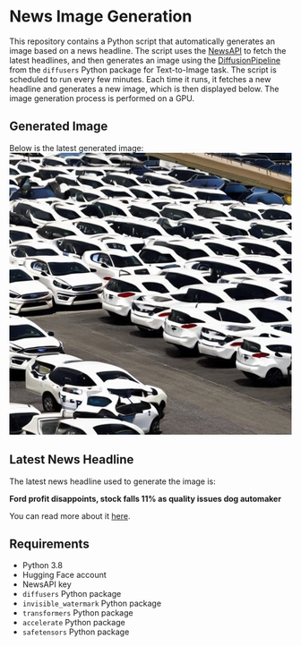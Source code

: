# News Image Generation
This repository contains a Python script that automatically generates an image based on a news headline. The script uses the [NewsAPI](https://newsapi.org/) to fetch the latest headlines, and then generates an image using the [DiffusionPipeline](https://github.com/huggingface/diffusers) from the `diffusers` Python package for Text-to-Image task.
The script is scheduled to run every few minutes. Each time it runs, it fetches a new headline and generates a new image, which is then displayed below. The image generation process is performed on a GPU.

## Generated Image
Below is the latest generated image:
![Generated Image](image.png)

## Latest News Headline
The latest news headline used to generate the image is:

**Ford profit disappoints, stock falls 11% as quality issues dog automaker**

You can read more about it [here](https://news.google.com/rss/articles/CBMipgFBVV95cUxNMldtV21VTG1QSFNsNzN3NDliRjN1TTRuNHhZWjVSSkw5OWNBcXlMWjhFS3MxcDZENTRXQ3B1bDJJZFVhUWpLczJsQUNRS3p0QmY1REFEUjBLMlhPbTRiZnRqTGExLS1WeVA1QkFacWtDU3hoZ0I5OHBRWkt3VzhUTnY2WVFEN2xZM3NfcmNTUlNaQWQ0djFpSmJrSnFfZWhUSzY4Qnd3?oc=5).

## Requirements
- Python 3.8
- Hugging Face account
- NewsAPI key
- `diffusers` Python package
- `invisible_watermark` Python package
- `transformers` Python package
- `accelerate` Python package
- `safetensors` Python package
